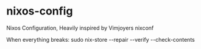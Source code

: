 # nixos-config

Nixos Configuration, Heavily inspired by Vimjoyers nixconf


When everything breaks:
sudo nix-store --repair --verify --check-contents
